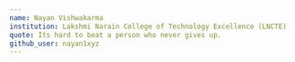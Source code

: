 ```yaml
---
name: Nayan Vishwakarma 
institution: Lakshmi Narain College of Technology Excellence (LNCTE)
quote: Its hard to beat a person who never gives up.
github_user: nayan1xyz
---
```

